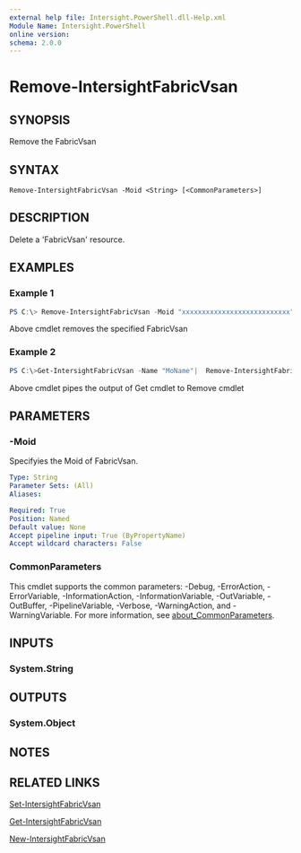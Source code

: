 ```yaml
---
external help file: Intersight.PowerShell.dll-Help.xml
Module Name: Intersight.PowerShell
online version:
schema: 2.0.0
---
```


# Remove-IntersightFabricVsan

## SYNOPSIS
Remove the FabricVsan

## SYNTAX

```
Remove-IntersightFabricVsan -Moid <String> [<CommonParameters>]
```

## DESCRIPTION
Delete a &apos;FabricVsan&apos; resource.

## EXAMPLES

### Example 1
```powershell
PS C:\> Remove-IntersightFabricVsan -Moid "xxxxxxxxxxxxxxxxxxxxxxxxxxx"
```
Above cmdlet removes the specified FabricVsan 

### Example 2
```powershell
PS C:\>Get-IntersightFabricVsan -Name "MoName"|  Remove-IntersightFabricVsan
```
Above cmdlet pipes the output of Get cmdlet to Remove cmdlet

## PARAMETERS

### -Moid
Specifyies the Moid of FabricVsan.

```yaml
Type: String
Parameter Sets: (All)
Aliases:

Required: True
Position: Named
Default value: None
Accept pipeline input: True (ByPropertyName)
Accept wildcard characters: False
```

### CommonParameters
This cmdlet supports the common parameters: -Debug, -ErrorAction, -ErrorVariable, -InformationAction, -InformationVariable, -OutVariable, -OutBuffer, -PipelineVariable, -Verbose, -WarningAction, and -WarningVariable. For more information, see [about_CommonParameters](http://go.microsoft.com/fwlink/?LinkID=113216).

## INPUTS

### System.String

## OUTPUTS

### System.Object
## NOTES

## RELATED LINKS

[Set-IntersightFabricVsan](./Set-IntersightFabricVsan.md)

[Get-IntersightFabricVsan](./Get-IntersightFabricVsan.md)

[New-IntersightFabricVsan](./New-IntersightFabricVsan.md)

